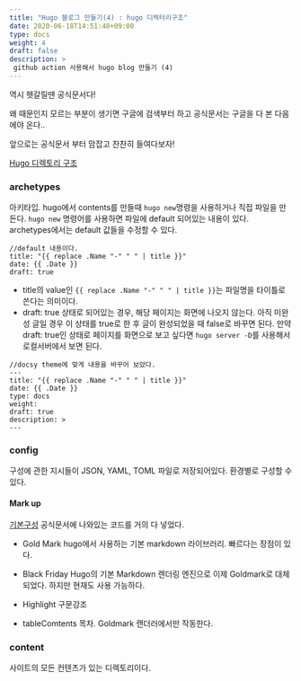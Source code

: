 ```yaml
---
title: "Hugo 블로그 만들기(4) : hugo 디렉터리구조"
date: 2020-06-18T14:51:48+09:00
type: docs
weight: 4
draft: false
description: >
 github action 사용해서 hugo blog 만들기 (4)
---
```


역시 헷갈릴땐 공식문서다! 

왜 때문인지 모르는 부분이 생기면 구글에 검색부터 하고 공식문서는 구글을 다 본 다음에야 온다..

앞으로는 공식문서 부터 맘잡고 찬찬히 들여다보자!

[Hugo 디렉토리 구조](https://gohugo.io/getting-started/directory-structure/#directory-structure-explained)

### archetypes
아키타입. hugo에서 contents를 만들때 `hugo new`명령을 사용하거나 직접 파일을 만든다.
`hugo new` 명령어를 사용하면 파일에 default 되어있는 내용이 있다. archetypes에서는 default 값들을 수정할 수 있다. 

```
//default 내용이다. 
title: "{{ replace .Name "-" " " | title }}"
date: {{ .Date }}
draft: true
```

- title의 value인 `{{ replace .Name "-" " " | title }}`는 파일명을 타이틀로 쓴다는 의미이다. 
- draft: true 상태로 되어있는 경우, 해당 페이지는 화면에 나오지 않는다. 아직 미완성 글일 경우 이 상태를 true로 한 후 글이 완성되었을 때 false로 바꾸면 된다. 
만약 draft: true인 상태로 페이지를 화면으로 보고 싶다면 `hugo server -D`를 사용해서 로컬서버에서 보면 된다.

```
//docsy theme에 맞게 내용을 바꾸어 보았다. 
---
title: "{{ replace .Name "-" " " | title }}"
date: {{ .Date }}
type: docs
weight: 
draft: true
description: >
---
```
### config
구성에 관한 지시들이 JSON, YAML, TOML 파일로 저장되어있다. 환경별로 구성할 수 있다. 

#### Mark up
[기본구성](https://gohugo.io/getting-started/configuration-markup#blackfriday)
공식문서에 나와있는 코드를 거의 다 넣었다.


- Gold Mark
    hugo에서 사용하는 기본 markdown 라이브러리. 빠르다는 장점이 있다.

- Black Friday
     Hugo의 기본 Markdown 렌더링 엔진으로 이제 Goldmark로 대체되었다. 하지만 현재도 사용 가능하다. 

- Highlight
    구문강조

- tableComtents
    목차. Goldmark 랜더러에서만 작동한다. 


### content
사이트의 모든 컨텐츠가 있는 디렉토리이다. 
